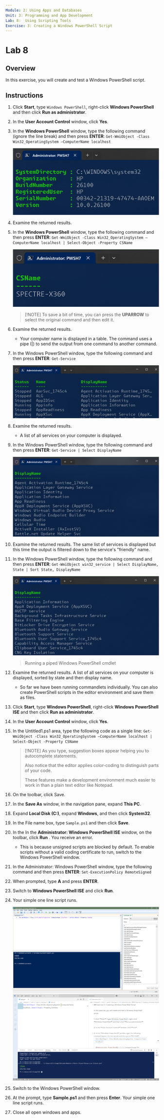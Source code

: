```yaml
---
Module: 2: Using Apps and Databases
Unit: 3: Programming and App Development
Lab: 8:  Using Scripting Tools
Exercise: 3: Creating a Windows PowerShell Script
---
```


# Lab 8

## Overview

In this exercise, you will create and test a Windows PowerShell script.

## Instructions

1. Click **Start**, type `Windows PowerShell`, right-click **Windows PowerShell** and then click **Run as administrator**.

2. In the **User Account Control** window, click **Yes**.

3. In the **Windows PowerShell** window, type the following command (ignore the line break) and then press **ENTER**:
    `Get-WmiObject -Class Win32_OperatingSystem –ComputerName localhost`

    ![Administrator: PowerShell](../../../../../Images/image-81.png)

4. Examine the returned results.

5. In the **Windows PowerShell** window, type the following command and then press **ENTER**:
   `Get-WmiObject -Class Win32_OperatingSystem –ComputerName localhost | Select-Object -Property CSName`

    ![Administrator: Powershell](../../../../../Images/image-82.png)

    >[!NOTE] To save a bit of time, you can press the **UPARROW** to select the original command and then edit it.

6. Examine the returned results.
   - Your computer name is displayed in a table. The command uses a pipe (|) to send the output from one command to another command.

7. In the Windows PowerShell window, type the following command and then press **ENTER**:
   `Get-Service`

    ![Administrator: Powershell](../../../../../Images/image-83.png)

8. Examine the returned results.
   - A list of all services on your computer is displayed.

9. In the Windows PowerShell window, type the following command and then press **ENTER**:
    `Get-Service | Select DisplayName`

    ![Administrator: Powershell](../../../../../Images/image-79.png)

10. Examine the returned results. The same list of services is displayed but this time the output is filtered down to the service's "friendly" name.

11. In the Windows PowerShell window, type the following command and then press **ENTER**:
    `Get-WmiObject win32_service | Select DisplayName, State | Sort State, DisplayName`

    ![Administrator: Powershell](../../../../../Images/image-80.png)

    > Running a piped Windows PowerShell cmdlet

12. Examine the returned results. A list of all services on your computer is displayed, sorted by state and then display name.
    - So far we have been running commandlets individually. You can also create PowerShell scripts in the editor environment and save them as files.

13. Click **Start**, type **Windows PowerShell**, right-click **Windows PowerShell ISE** and then click **Run as administrator**.

14. In the **User Account Control** window, click **Yes**.

15. In the Untitled1.ps1 area, type the following code as a single line:
    `Get-WmiObject -Class Win32_OperatingSystem –ComputerName localhost | Select-Object -Property CSName`

    >[!NOTE] As you type, suggestion boxes appear helping you to autocomplete statements.
    >
    >Also notice that the editor applies color-coding to distinguish parts of your code.
    >
    >These features make a development environment much easier to work in than a plain text editor like Notepad.

16. On the toolbar, click Save.

17. In the **Save As** window, in the navigation pane, expand **This PC**.

18. Expand **Local Disk (C:)**, expand **Windows**, and then click **System32**.

19. In the File name box, type `Sample.ps1` and then click **Save**.

20. In the In the **Administrator: Windows PowerShell ISE** window, on the toolbar, click **Run** . You receive an error.
    - This is because unsigned scripts are blocked by default. To enable scripts without a valid coding certificate to run, switch to the Windows PowerShell window.

21. In the Administrator: Windows PowerShell window, type the following command and then press **ENTER**:
    `Set-ExecutionPolicy RemoteSigned`

22. When prompted, type **A** and press **ENTER**.

23. Switch to **Windows PowerShell ISE** and click **Run**.

24. Your simple one line script runs.

    ![Windows PowerShell ISE](../../../../../Images/image-85.png)
    ![PowerShell Extension VSCode](../../../../../Images/image-84.png)

25. Switch to the Windows PowerShell window.

26. At the prompt, type **Sample.ps1** and then press **Enter**. Your simple one line script runs.

27. Close all open windows and apps.
